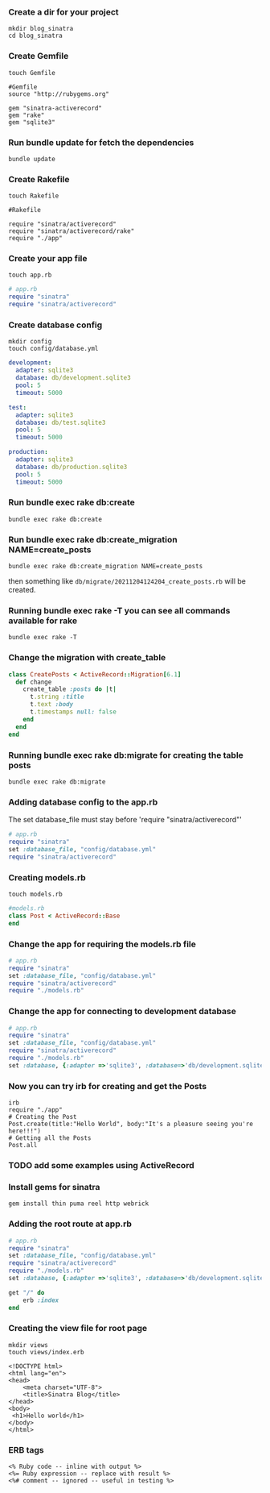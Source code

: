 
### Create a dir for your project
```shell
mkdir blog_sinatra
cd blog_sinatra
```

### Create Gemfile
```shell
touch Gemfile
```

```Gemfile
#Gemfile
source "http://rubygems.org"

gem "sinatra-activerecord"
gem "rake"
gem "sqlite3"
```

### Run bundle update for fetch the dependencies
```shell
bundle update
```


### Create Rakefile
```shell
touch Rakefile
```
```Rakefile
#Rakefile

require "sinatra/activerecord"
require "sinatra/activerecord/rake"
require "./app"
```

### Create your app file
```shell
touch app.rb
```
```app.rb
# app.rb
require "sinatra"
require "sinatra/activerecord"
```

### Create database config
```shell
mkdir config
touch config/database.yml
```
```database.yml
development:
  adapter: sqlite3
  database: db/development.sqlite3
  pool: 5
  timeout: 5000

test:
  adapter: sqlite3
  database: db/test.sqlite3
  pool: 5
  timeout: 5000

production:
  adapter: sqlite3
  database: db/production.sqlite3
  pool: 5
  timeout: 5000
```


### Run bundle exec rake db:create
```shell
bundle exec rake db:create
```

### Run bundle exec rake db:create_migration NAME=create_posts
```shell
bundle exec rake db:create_migration NAME=create_posts
```
then something like ```db/migrate/20211204124204_create_posts.rb``` will be created.

### Running bundle exec rake -T you can see all commands available for rake
```shell
bundle exec rake -T
```

### Change the migration with create_table
```db/migrate/20211204124204_create_posts.rb
class CreatePosts < ActiveRecord::Migration[6.1]
  def change
    create_table :posts do |t|
      t.string :title
      t.text :body
      t.timestamps null: false
    end
  end
end
```

### Running bundle exec rake db:migrate for creating the table posts
```shell
bundle exec rake db:migrate
```

### Adding database config to the app.rb
The set database_file must stay before 'require "sinatra/activerecord"'
```app.rb
# app.rb
require "sinatra"
set :database_file, "config/database.yml"
require "sinatra/activerecord"
```

### Creating models.rb
```shell
touch models.rb
```

```models.rb
#models.rb
class Post < ActiveRecord::Base
end
```
### Change the app for requiring the models.rb file
```app.rb
# app.rb
require "sinatra"
set :database_file, "config/database.yml"
require "sinatra/activerecord"
require "./models.rb"
```

### Change the app for connecting to development database
```app.rb
# app.rb
require "sinatra"
set :database_file, "config/database.yml"
require "sinatra/activerecord"
require "./models.rb"
set :database, {:adapter =>'sqlite3', :database=>'db/development.sqlite3'}
```

### Now you can try irb for creating and get the Posts
```shell
irb
require "./app"
# Creating the Post
Post.create(title:"Hello World", body:"It's a pleasure seeing you're here!!!")
# Getting all the Posts
Post.all
```

### TODO add some examples using ActiveRecord


### Install gems for sinatra
```shell
gem install thin puma reel http webrick
```

### Adding the root route at app.rb
```app.rb
# app.rb
require "sinatra"
set :database_file, "config/database.yml"
require "sinatra/activerecord"
require "./models.rb"
set :database, {:adapter =>'sqlite3', :database=>'db/development.sqlite3'}

get "/" do
	erb :index
end
```

### Creating the view file for root page
```shell
mkdir views
touch views/index.erb
```

```views/index.erb
<!DOCTYPE html>
<html lang="en">
<head>
	<meta charset="UTF-8">
	<title>Sinatra Blog</title>
</head>
<body>
 <h1>Hello world</h1>
</body>
</html>
```

### ERB tags
```
<% Ruby code -- inline with output %>
<%= Ruby expression -- replace with result %>
<%# comment -- ignored -- useful in testing %>
```